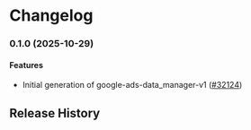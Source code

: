 # Changelog

### 0.1.0 (2025-10-29)

#### Features

* Initial generation of google-ads-data_manager-v1 ([#32124](https://github.com/googleapis/google-cloud-ruby/issues/32124)) 

## Release History
